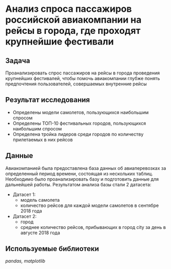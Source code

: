# Анализ спроса пассажиров российской авиакомпании на рейсы в города, где проходят крупнейшие фестивали

## Задача 
Проанализировать спрос пассажиров на рейсы в города проведения крупнейших фестивалей, чтобы помочь авиакомпании глубже понять предпочтения пользователей, совершаемых внутренние рейсы

## Результат исследования
- Определены модели самолетов, пользующихся наибольшим спросом  
- Определены ТОП-10 фестивальных городов, пользующихся наибольшим спросом
- Определена тройка лидеров среди городов по количеству прилетаемых в них рейсов   

## Данные
Авиакомпанией была предоставлена база данных об авиаперевозках за определенный период времени, состоящая из нескольких таблиц. Необходимо было проанализировать базу и подготовить данные для дальнейшей работы. Результатом анализа базы стали 2 датасета: 
- Датасет 1:
    - модель самолета
    - количество рейсов для каждой модели самолетов в сентябре 2018 года
- Датасет 2:
    - город
    - среднее количество рейсов, прибывающих в город city за день в августе 2018 года

## Используемые библиотеки

*pandas, matplotlib*
